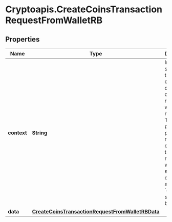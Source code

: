 # Cryptoapis.CreateCoinsTransactionRequestFromWalletRB

## Properties

Name | Type | Description | Notes
------------ | ------------- | ------------- | -------------
**context** | **String** | In batch situations the user can use the context to correlate responses with requests. This property is present regardless of whether the response was successful or returned as an error. &#x60;context&#x60; is specified by the user. | [optional] 
**data** | [**CreateCoinsTransactionRequestFromWalletRBData**](CreateCoinsTransactionRequestFromWalletRBData.md) |  | 


